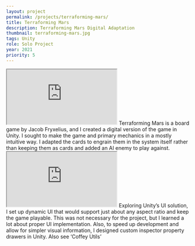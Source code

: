 ```yaml
---
layout: project
permalink: /projects/terraforming-mars/
title: Terraforming Mars
description: Terraforming Mars Digital Adaptation
thumbnail: terraforming-mars.jpg
tags: Unity
role: Solo Project
year: 2021
priority: 5
---
```


<iframe class="full aspect16-9" src="https://www.youtube.com/embed/sdNzyZh9RNU?autoplay=1&mute=1&loop=1&list=PLRNKKzTiLuHQa6ldwk-a0kdxk1QzkeKlO" allowfullscreen></iframe>
Terraforming Mars is a board game by Jacob Fryxelius, and I created a digital version of the game in Unity. I sought to make the game and primary mechanics in a mostly intuitive way. I adapted the cards to engrain them in the system itself rather than keeping them as cards and added an AI enemy to play against.

<iframe class="full aspect16-9 gap03" src="https://www.youtube.com/embed/sdNzyZh9RNU?autoplay=1&mute=1&loop=1&list=PLRNKKzTiLuHRrln_7fP5MxTedDLeenmHG" allowfullscreen></iframe>
Exploring Unity’s UI solution, I set up dynamic UI that would support just about any aspect ratio and keep the game playable. This was not necessary for the project, but I learned a lot about proper UI implementation. Also, to speed up development and allow for simpler visual information, I designed custom inspector property drawers in Unity. Also see ‘Coffey Utils’

